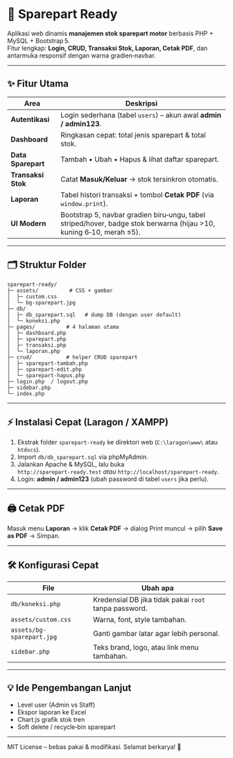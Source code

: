 # 🚀 Sparepart Ready
Aplikasi web dinamis **manajemen stok sparepart motor** berbasis PHP + MySQL + Bootstrap 5.  
Fitur lengkap: **Login, CRUD, Transaksi Stok, Laporan, Cetak PDF**, dan antarmuka responsif dengan warna gradien‐navbar.

---

## ✨ Fitur Utama
| Area | Deskripsi |
|------|-----------|
| **Autentikasi** | Login sederhana (tabel `users`) – akun awal **admin / admin123**. |
| **Dashboard** | Ringkasan cepat: total jenis sparepart & total stok. |
| **Data Sparepart** | Tambah • Ubah • Hapus & lihat daftar sparepart. |
| **Transaksi Stok** | Catat **Masuk/Keluar** → stok tersinkron otomatis. |
| **Laporan** | Tabel histori transaksi + tombol **Cetak PDF** (via `window.print`). |
| **UI Modern** | Bootstrap 5, navbar gradien biru‑ungu, tabel striped/hover, badge stok berwarna (hijau >10, kuning 6‑10, merah ≤5). |

---

## 🗂 Struktur Folder
```
sparepart-ready/
├─ assets/          # CSS + gambar
│  ├─ custom.css
│  └─ bg-sparepart.jpg
├─ db/
│  ├─ db_sparepart.sql   # dump DB (dengan user default)
│  └─ koneksi.php
├─ pages/          # 4 halaman utama
│  ├─ dashboard.php
│  ├─ sparepart.php
│  ├─ transaksi.php
│  └─ laporan.php
├─ crud/           # helper CRUD sparepart
│  ├─ sparepart-tambah.php
│  ├─ sparepart-edit.php
│  └─ sparepart-hapus.php
├─ login.php  / logout.php
├─ sidebar.php
└─ index.php
```

---

## ⚡ Instalasi Cepat (Laragon / XAMPP)
1. Ekstrak folder `sparepart-ready` ke direktori web (`C:\laragon\www\` atau `htdocs`).
2. Import `db/db_sparepart.sql` via phpMyAdmin.
3. Jalankan Apache & MySQL, lalu buka  
   `http://sparepart-ready.test` *atau* `http://localhost/sparepart-ready`.
4. Login: **admin / admin123** (ubah password di tabel `users` jika perlu).

---

## 🖨️ Cetak PDF
Masuk menu **Laporan** → klik **Cetak PDF** → dialog Print muncul → pilih **Save as PDF** → Simpan.

---

## 🛠 Konfigurasi Cepat
| File | Ubah apa |
|------|----------|
| `db/koneksi.php` | Kredensial DB jika tidak pakai `root` tanpa password. |
| `assets/custom.css` | Warna, font, style tambahan. |
| `assets/bg-sparepart.jpg` | Ganti gambar latar agar lebih personal. |
| `sidebar.php` | Teks brand, logo, atau link menu tambahan. |

---

## 💡 Ide Pengembangan Lanjut
- Level user (Admin vs Staff)
- Ekspor laporan ke Excel
- Chart.js grafik stok tren
- Soft delete / recycle‑bin sparepart

---

MIT License – bebas pakai & modifikasi. Selamat berkarya! 🚀
